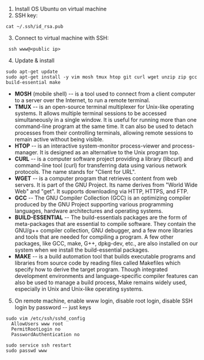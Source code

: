 1. Install OS Ubuntu on virtual machine
2. SSH key:
```
cat ~/.ssh/id_rsa.pub
```
3. Connect to virtual machine with SSH:
```
 ssh www@<public ip>
```
4. Update & install
```
sudo apt-get update
sudo apt-get install -y vim mosh tmux htop git curl wget unzip zip gcc build-essential make
```
- **MOSH** (mobile shell) -- is a tool used to connect from a client computer to a server over the Internet, to run a remote terminal.
- **TMUX** -- is an open-source terminal multiplexer for Unix-like operating systems. It allows multiple terminal sessions to be accessed simultaneously in a single window. It is useful for running more than one command-line program at the same time. It can also be used to detach processes from their controlling terminals, allowing remote sessions to remain active without being visible.
- **HTOP** -- is an interactive system-monitor process-viewer and process-manager. It is designed as an alternative to the Unix program top.
- **CURL** -- is a computer software project providing a library (libcurl) and command-line tool (curl) for transferring data using various network protocols. The name stands for "Client for URL".
- **WGET** -- is a computer program that retrieves content from web servers. It is part of the GNU Project. Its name derives from "World Wide Web" and "get". It supports downloading via HTTP, HTTPS, and FTP.
- **GCC** -- The GNU Compiler Collection (GCC) is an optimizing compiler produced by the GNU Project supporting various programming languages, hardware architectures and operating systems. 
- **BUILD-ESSENTIAL** -- The build-essentials packages are the form of meta-packages that are essential to compile software. They contain the GNU/g++ compiler collection, GNU debugger, and a few more libraries and tools that are needed for compiling a program. A few other packages, like GCC, make, G++, dpkg-dev, etc., are also installed on our system when we install the build-essential packages.
- **MAKE** -- is a build automation tool that builds executable programs and libraries from source code by reading files called Makefiles which specify how to derive the target program. Though integrated development environments and language-specific compiler features can also be used to manage a build process, Make remains widely used, especially in Unix and Unix-like operating systems.

5. On remote machine, enable www login, disable root login, disable SSH login by password -- just keys
```
sudo vim /etc/ssh/sshd_config
  AllowUsers www root
  PermitRootLogin no
  PasswordAuthentication no
  
sudo service ssh restart
sudo passwd www
```

